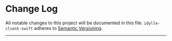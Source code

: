 # Change Log

All notable changes to this project will be documented in this file.
`idylle-client-swift` adheres to [Semantic Versioning](http://semver.org/).

---
